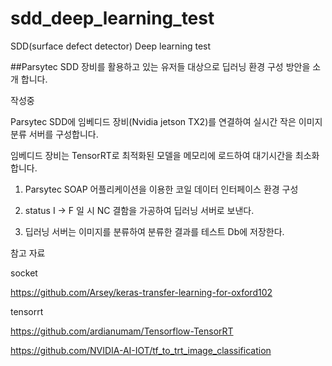 # sdd_deep_learning_test
SDD(surface defect detector) Deep learning test

##Parsytec SDD 장비를 활용하고 있는 유저들 대상으로  딥러닝  환경 구성 방안을 소개 합니다.


작성중


Parsytec SDD에 임베디드 장비(Nvidia jetson TX2)를 연결하여 실시간 작은 이미지 분류 서버를 구성합니다.

임베디드 장비는 TensorRT로 최적화된 모델을 메모리에 로드하여 대기시간을 최소화 합니다.

1. Parsytec SOAP 어플리케이션을 이용한 코일 데이터 인터페이스 환경 구성

2. status I -> F 일 시  NC 결함을 가공하여 딥러닝 서버로 보낸다.

3. 딥러닝 서버는 이미지를 분류하여 분류한 결과를 테스트 Db에 저장한다. 



참고 자료

socket

https://github.com/Arsey/keras-transfer-learning-for-oxford102


tensorrt

https://github.com/ardianumam/Tensorflow-TensorRT

https://github.com/NVIDIA-AI-IOT/tf_to_trt_image_classification
